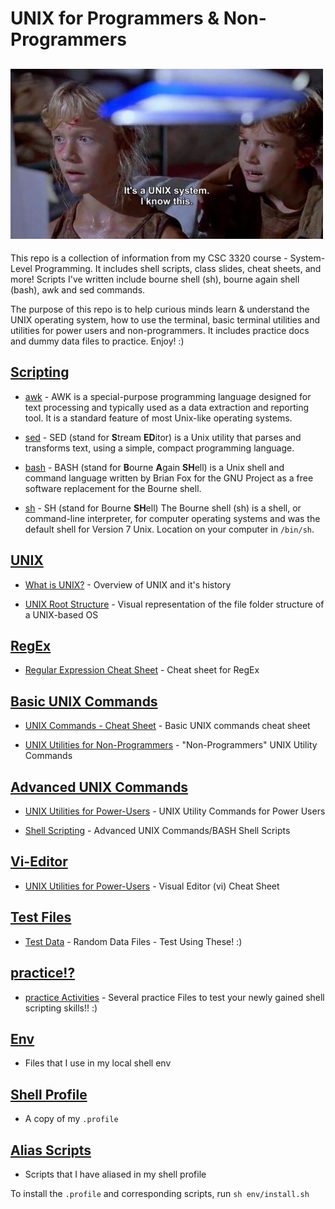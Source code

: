 # UNIX for Programmers & Non-Programmers
## ![jurassic-park-unix](img/its-a-unix-system.jpg)

This repo is a collection of information from my CSC 3320 course - System-Level Programming. It includes shell scripts, class slides, cheat sheets, and more! Scripts I've written include bourne shell (sh), bourne again shell (bash), awk and sed commands.

The purpose of this repo is to help curious minds learn & understand the UNIX operating system, how to use the terminal, basic terminal utilities and utilities for power users and non-programmers. It includes practice docs and dummy data files to practice. Enjoy! :)

## [Scripting](practice/scripting/)

* [awk](practice/scripting/awk) - AWK is a special-purpose programming language designed for text processing and typically used as a data extraction and reporting tool. It is a standard feature of most Unix-like operating systems.

* [sed](practice/scripting/sed) - SED (stand for **S**tream **ED**itor) is a Unix utility that parses and transforms text, using a simple, compact programming language. 

* [bash](practice/scripting/bash) - BASH (stand for **B**ourne **A**gain **SH**ell) is a Unix shell and command language written by Brian Fox for the GNU Project as a free software replacement for the Bourne shell.

* [sh](practice/scripting/sh) - SH (stand for Bourne **SH**ell) The Bourne shell (sh) is a shell, or command-line interpreter, for computer operating systems and was the default shell for Version 7 Unix. Location on your computer in ```/bin/sh```.

## [UNIX](slides/UNIX/)

* [What is UNIX?](slides/UNIX/What-is-UNIX.pdf) - Overview of UNIX and it's history

* [UNIX Root Structure](slides/UNIX/UNIX-Root-structure.pdf) - Visual representation of the file folder structure of a UNIX-based OS

## [RegEx](slides/RegEx/)

* [Regular Expression Cheat Sheet](slides/RegEx/Regular-Expression.pdf) - Cheat sheet for RegEx

## [Basic UNIX Commands](slides/Basic-UNIX/)

* [UNIX Commands - Cheat Sheet](slides/Basic-UNIX/UNIX-commands-cheatsheet.pdf) - Basic UNIX commands cheat sheet

* [UNIX Utilities for Non-Programmers](slides/Basic-UNIX/UNIX-Utilities-for-non-programmers.pdf) - "Non-Programmers" UNIX Utility Commands
 
 ## [Advanced UNIX Commands](slides/Advanced-UNIX/)

* [UNIX Utilities for Power-Users](slides/Advanced-UNIX/UNIX-Utilities-for-Power-Users.pdf) - UNIX Utility Commands for Power Users

* [Shell Scripting](slides/Advanced-UNIX/UNIX-practice/scripting.pdf) - Advanced UNIX Commands/BASH Shell Scripts

 ## [Vi-Editor](slides/Vi-Editor/)

* [UNIX Utilities for Power-Users](slides/Vi-Editor/vi-editor-Quick-Reference.pdf) - Visual Editor (vi) Cheat Sheet
 
## [Test Files](practice/tests)

* [Test Data](practice/tests) - Random Data Files - Test Using These! :)

## [practice!?](practice/)

* [practice Activities](practice/) - Several practice Files to test your newly gained shell scripting skills!! :) 

## [Env](env/)
* Files that I use in my local shell env

## [Shell Profile](env/.profile)
* A copy of my `.profile`

## [Alias Scripts](env/scripts/)
* Scripts that I have aliased in my shell profile


To install the `.profile` and corresponding scripts, run `sh env/install.sh`